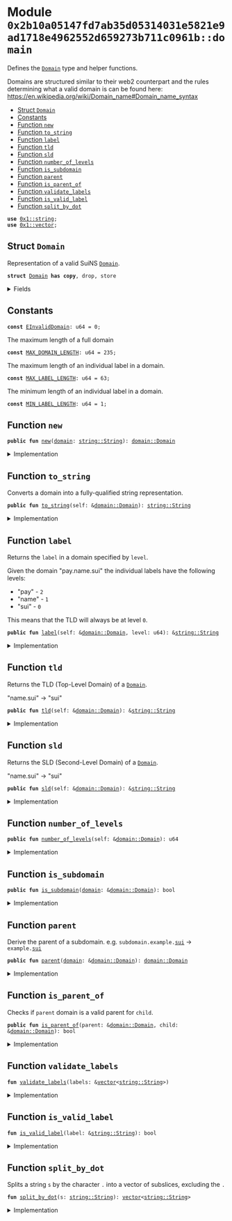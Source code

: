 
<a name="0x2b10a05147fd7ab35d05314031e5821e9ad1718e4962552d659273b711c0961b_domain"></a>

# Module `0x2b10a05147fd7ab35d05314031e5821e9ad1718e4962552d659273b711c0961b::domain`

Defines the <code><a href="domain.md#0x2b10a05147fd7ab35d05314031e5821e9ad1718e4962552d659273b711c0961b_domain_Domain">Domain</a></code> type and helper functions.

Domains are structured similar to their web2 counterpart and the rules
determining what a valid domain is can be found here:
https://en.wikipedia.org/wiki/Domain_name#Domain_name_syntax


-  [Struct `Domain`](#0x2b10a05147fd7ab35d05314031e5821e9ad1718e4962552d659273b711c0961b_domain_Domain)
-  [Constants](#@Constants_0)
-  [Function `new`](#0x2b10a05147fd7ab35d05314031e5821e9ad1718e4962552d659273b711c0961b_domain_new)
-  [Function `to_string`](#0x2b10a05147fd7ab35d05314031e5821e9ad1718e4962552d659273b711c0961b_domain_to_string)
-  [Function `label`](#0x2b10a05147fd7ab35d05314031e5821e9ad1718e4962552d659273b711c0961b_domain_label)
-  [Function `tld`](#0x2b10a05147fd7ab35d05314031e5821e9ad1718e4962552d659273b711c0961b_domain_tld)
-  [Function `sld`](#0x2b10a05147fd7ab35d05314031e5821e9ad1718e4962552d659273b711c0961b_domain_sld)
-  [Function `number_of_levels`](#0x2b10a05147fd7ab35d05314031e5821e9ad1718e4962552d659273b711c0961b_domain_number_of_levels)
-  [Function `is_subdomain`](#0x2b10a05147fd7ab35d05314031e5821e9ad1718e4962552d659273b711c0961b_domain_is_subdomain)
-  [Function `parent`](#0x2b10a05147fd7ab35d05314031e5821e9ad1718e4962552d659273b711c0961b_domain_parent)
-  [Function `is_parent_of`](#0x2b10a05147fd7ab35d05314031e5821e9ad1718e4962552d659273b711c0961b_domain_is_parent_of)
-  [Function `validate_labels`](#0x2b10a05147fd7ab35d05314031e5821e9ad1718e4962552d659273b711c0961b_domain_validate_labels)
-  [Function `is_valid_label`](#0x2b10a05147fd7ab35d05314031e5821e9ad1718e4962552d659273b711c0961b_domain_is_valid_label)
-  [Function `split_by_dot`](#0x2b10a05147fd7ab35d05314031e5821e9ad1718e4962552d659273b711c0961b_domain_split_by_dot)


<pre><code><b>use</b> <a href="dependencies/move-stdlib/string.md#0x1_string">0x1::string</a>;
<b>use</b> <a href="dependencies/move-stdlib/vector.md#0x1_vector">0x1::vector</a>;
</code></pre>



<a name="0x2b10a05147fd7ab35d05314031e5821e9ad1718e4962552d659273b711c0961b_domain_Domain"></a>

## Struct `Domain`

Representation of a valid SuiNS <code><a href="domain.md#0x2b10a05147fd7ab35d05314031e5821e9ad1718e4962552d659273b711c0961b_domain_Domain">Domain</a></code>.


<pre><code><b>struct</b> <a href="domain.md#0x2b10a05147fd7ab35d05314031e5821e9ad1718e4962552d659273b711c0961b_domain_Domain">Domain</a> <b>has</b> <b>copy</b>, drop, store
</code></pre>



<details>
<summary>Fields</summary>


<dl>
<dt>
<code>labels: <a href="dependencies/move-stdlib/vector.md#0x1_vector">vector</a>&lt;<a href="dependencies/move-stdlib/string.md#0x1_string_String">string::String</a>&gt;</code>
</dt>
<dd>
 Vector of labels that make up a domain.

 Labels are stored in reverse order such that the TLD is always in position <code>0</code>.
 e.g. domain "pay.name.sui" will be stored in the vector as ["sui", "name", "pay"].
</dd>
</dl>


</details>

<a name="@Constants_0"></a>

## Constants


<a name="0x2b10a05147fd7ab35d05314031e5821e9ad1718e4962552d659273b711c0961b_domain_EInvalidDomain"></a>



<pre><code><b>const</b> <a href="domain.md#0x2b10a05147fd7ab35d05314031e5821e9ad1718e4962552d659273b711c0961b_domain_EInvalidDomain">EInvalidDomain</a>: u64 = 0;
</code></pre>



<a name="0x2b10a05147fd7ab35d05314031e5821e9ad1718e4962552d659273b711c0961b_domain_MAX_DOMAIN_LENGTH"></a>

The maximum length of a full domain


<pre><code><b>const</b> <a href="domain.md#0x2b10a05147fd7ab35d05314031e5821e9ad1718e4962552d659273b711c0961b_domain_MAX_DOMAIN_LENGTH">MAX_DOMAIN_LENGTH</a>: u64 = 235;
</code></pre>



<a name="0x2b10a05147fd7ab35d05314031e5821e9ad1718e4962552d659273b711c0961b_domain_MAX_LABEL_LENGTH"></a>

The maximum length of an individual label in a domain.


<pre><code><b>const</b> <a href="domain.md#0x2b10a05147fd7ab35d05314031e5821e9ad1718e4962552d659273b711c0961b_domain_MAX_LABEL_LENGTH">MAX_LABEL_LENGTH</a>: u64 = 63;
</code></pre>



<a name="0x2b10a05147fd7ab35d05314031e5821e9ad1718e4962552d659273b711c0961b_domain_MIN_LABEL_LENGTH"></a>

The minimum length of an individual label in a domain.


<pre><code><b>const</b> <a href="domain.md#0x2b10a05147fd7ab35d05314031e5821e9ad1718e4962552d659273b711c0961b_domain_MIN_LABEL_LENGTH">MIN_LABEL_LENGTH</a>: u64 = 1;
</code></pre>



<a name="0x2b10a05147fd7ab35d05314031e5821e9ad1718e4962552d659273b711c0961b_domain_new"></a>

## Function `new`



<pre><code><b>public</b> <b>fun</b> <a href="domain.md#0x2b10a05147fd7ab35d05314031e5821e9ad1718e4962552d659273b711c0961b_domain_new">new</a>(<a href="domain.md#0x2b10a05147fd7ab35d05314031e5821e9ad1718e4962552d659273b711c0961b_domain">domain</a>: <a href="dependencies/move-stdlib/string.md#0x1_string_String">string::String</a>): <a href="domain.md#0x2b10a05147fd7ab35d05314031e5821e9ad1718e4962552d659273b711c0961b_domain_Domain">domain::Domain</a>
</code></pre>



<details>
<summary>Implementation</summary>


<pre><code><b>public</b> <b>fun</b> <a href="domain.md#0x2b10a05147fd7ab35d05314031e5821e9ad1718e4962552d659273b711c0961b_domain_new">new</a>(<a href="domain.md#0x2b10a05147fd7ab35d05314031e5821e9ad1718e4962552d659273b711c0961b_domain">domain</a>: String): <a href="domain.md#0x2b10a05147fd7ab35d05314031e5821e9ad1718e4962552d659273b711c0961b_domain_Domain">Domain</a> {
    <b>assert</b>!(<a href="domain.md#0x2b10a05147fd7ab35d05314031e5821e9ad1718e4962552d659273b711c0961b_domain">domain</a>.length() &lt;= <a href="domain.md#0x2b10a05147fd7ab35d05314031e5821e9ad1718e4962552d659273b711c0961b_domain_MAX_DOMAIN_LENGTH">MAX_DOMAIN_LENGTH</a>, <a href="domain.md#0x2b10a05147fd7ab35d05314031e5821e9ad1718e4962552d659273b711c0961b_domain_EInvalidDomain">EInvalidDomain</a>);

    <b>let</b> <b>mut</b> labels = <a href="domain.md#0x2b10a05147fd7ab35d05314031e5821e9ad1718e4962552d659273b711c0961b_domain_split_by_dot">split_by_dot</a>(<a href="domain.md#0x2b10a05147fd7ab35d05314031e5821e9ad1718e4962552d659273b711c0961b_domain">domain</a>);
    <a href="domain.md#0x2b10a05147fd7ab35d05314031e5821e9ad1718e4962552d659273b711c0961b_domain_validate_labels">validate_labels</a>(&labels);
    labels.reverse();
    <a href="domain.md#0x2b10a05147fd7ab35d05314031e5821e9ad1718e4962552d659273b711c0961b_domain_Domain">Domain</a> {
        labels
    }
}
</code></pre>



</details>

<a name="0x2b10a05147fd7ab35d05314031e5821e9ad1718e4962552d659273b711c0961b_domain_to_string"></a>

## Function `to_string`

Converts a domain into a fully-qualified string representation.


<pre><code><b>public</b> <b>fun</b> <a href="domain.md#0x2b10a05147fd7ab35d05314031e5821e9ad1718e4962552d659273b711c0961b_domain_to_string">to_string</a>(self: &<a href="domain.md#0x2b10a05147fd7ab35d05314031e5821e9ad1718e4962552d659273b711c0961b_domain_Domain">domain::Domain</a>): <a href="dependencies/move-stdlib/string.md#0x1_string_String">string::String</a>
</code></pre>



<details>
<summary>Implementation</summary>


<pre><code><b>public</b> <b>fun</b> <a href="domain.md#0x2b10a05147fd7ab35d05314031e5821e9ad1718e4962552d659273b711c0961b_domain_to_string">to_string</a>(self: &<a href="domain.md#0x2b10a05147fd7ab35d05314031e5821e9ad1718e4962552d659273b711c0961b_domain_Domain">Domain</a>): String {
    <b>let</b> dot = utf8(b".");
    <b>let</b> len = self.labels.length();
    <b>let</b> <b>mut</b> i = 0;
    <b>let</b> <b>mut</b> out = <a href="dependencies/move-stdlib/string.md#0x1_string_utf8">string::utf8</a>(<a href="dependencies/move-stdlib/vector.md#0x1_vector_empty">vector::empty</a>());

    <b>while</b> (i &lt; len) {
        <b>let</b> part = &self.labels[(len - i) - 1];
        out.append(*part);

        i = i + 1;
        <b>if</b> (i != len) {
            out.append(dot);
        }
    };

    out
}
</code></pre>



</details>

<a name="0x2b10a05147fd7ab35d05314031e5821e9ad1718e4962552d659273b711c0961b_domain_label"></a>

## Function `label`

Returns the <code>label</code> in a domain specified by <code>level</code>.

Given the domain "pay.name.sui" the individual labels have the following levels:
- "pay" - <code>2</code>
- "name" - <code>1</code>
- "sui" - <code>0</code>

This means that the TLD will always be at level <code>0</code>.


<pre><code><b>public</b> <b>fun</b> <a href="domain.md#0x2b10a05147fd7ab35d05314031e5821e9ad1718e4962552d659273b711c0961b_domain_label">label</a>(self: &<a href="domain.md#0x2b10a05147fd7ab35d05314031e5821e9ad1718e4962552d659273b711c0961b_domain_Domain">domain::Domain</a>, level: u64): &<a href="dependencies/move-stdlib/string.md#0x1_string_String">string::String</a>
</code></pre>



<details>
<summary>Implementation</summary>


<pre><code><b>public</b> <b>fun</b> <a href="domain.md#0x2b10a05147fd7ab35d05314031e5821e9ad1718e4962552d659273b711c0961b_domain_label">label</a>(self: &<a href="domain.md#0x2b10a05147fd7ab35d05314031e5821e9ad1718e4962552d659273b711c0961b_domain_Domain">Domain</a>, level: u64): &String {
    &self.labels[level]
}
</code></pre>



</details>

<a name="0x2b10a05147fd7ab35d05314031e5821e9ad1718e4962552d659273b711c0961b_domain_tld"></a>

## Function `tld`

Returns the TLD (Top-Level Domain) of a <code><a href="domain.md#0x2b10a05147fd7ab35d05314031e5821e9ad1718e4962552d659273b711c0961b_domain_Domain">Domain</a></code>.

"name.sui" -> "sui"


<pre><code><b>public</b> <b>fun</b> <a href="domain.md#0x2b10a05147fd7ab35d05314031e5821e9ad1718e4962552d659273b711c0961b_domain_tld">tld</a>(self: &<a href="domain.md#0x2b10a05147fd7ab35d05314031e5821e9ad1718e4962552d659273b711c0961b_domain_Domain">domain::Domain</a>): &<a href="dependencies/move-stdlib/string.md#0x1_string_String">string::String</a>
</code></pre>



<details>
<summary>Implementation</summary>


<pre><code><b>public</b> <b>fun</b> <a href="domain.md#0x2b10a05147fd7ab35d05314031e5821e9ad1718e4962552d659273b711c0961b_domain_tld">tld</a>(self: &<a href="domain.md#0x2b10a05147fd7ab35d05314031e5821e9ad1718e4962552d659273b711c0961b_domain_Domain">Domain</a>): &String {
    <a href="domain.md#0x2b10a05147fd7ab35d05314031e5821e9ad1718e4962552d659273b711c0961b_domain_label">label</a>(self, 0)
}
</code></pre>



</details>

<a name="0x2b10a05147fd7ab35d05314031e5821e9ad1718e4962552d659273b711c0961b_domain_sld"></a>

## Function `sld`

Returns the SLD (Second-Level Domain) of a <code><a href="domain.md#0x2b10a05147fd7ab35d05314031e5821e9ad1718e4962552d659273b711c0961b_domain_Domain">Domain</a></code>.

"name.sui" -> "sui"


<pre><code><b>public</b> <b>fun</b> <a href="domain.md#0x2b10a05147fd7ab35d05314031e5821e9ad1718e4962552d659273b711c0961b_domain_sld">sld</a>(self: &<a href="domain.md#0x2b10a05147fd7ab35d05314031e5821e9ad1718e4962552d659273b711c0961b_domain_Domain">domain::Domain</a>): &<a href="dependencies/move-stdlib/string.md#0x1_string_String">string::String</a>
</code></pre>



<details>
<summary>Implementation</summary>


<pre><code><b>public</b> <b>fun</b> <a href="domain.md#0x2b10a05147fd7ab35d05314031e5821e9ad1718e4962552d659273b711c0961b_domain_sld">sld</a>(self: &<a href="domain.md#0x2b10a05147fd7ab35d05314031e5821e9ad1718e4962552d659273b711c0961b_domain_Domain">Domain</a>): &String {
    <a href="domain.md#0x2b10a05147fd7ab35d05314031e5821e9ad1718e4962552d659273b711c0961b_domain_label">label</a>(self, 1)
}
</code></pre>



</details>

<a name="0x2b10a05147fd7ab35d05314031e5821e9ad1718e4962552d659273b711c0961b_domain_number_of_levels"></a>

## Function `number_of_levels`



<pre><code><b>public</b> <b>fun</b> <a href="domain.md#0x2b10a05147fd7ab35d05314031e5821e9ad1718e4962552d659273b711c0961b_domain_number_of_levels">number_of_levels</a>(self: &<a href="domain.md#0x2b10a05147fd7ab35d05314031e5821e9ad1718e4962552d659273b711c0961b_domain_Domain">domain::Domain</a>): u64
</code></pre>



<details>
<summary>Implementation</summary>


<pre><code><b>public</b> <b>fun</b> <a href="domain.md#0x2b10a05147fd7ab35d05314031e5821e9ad1718e4962552d659273b711c0961b_domain_number_of_levels">number_of_levels</a>(self: &<a href="domain.md#0x2b10a05147fd7ab35d05314031e5821e9ad1718e4962552d659273b711c0961b_domain_Domain">Domain</a>): u64 {
    self.labels.length()
}
</code></pre>



</details>

<a name="0x2b10a05147fd7ab35d05314031e5821e9ad1718e4962552d659273b711c0961b_domain_is_subdomain"></a>

## Function `is_subdomain`



<pre><code><b>public</b> <b>fun</b> <a href="domain.md#0x2b10a05147fd7ab35d05314031e5821e9ad1718e4962552d659273b711c0961b_domain_is_subdomain">is_subdomain</a>(<a href="domain.md#0x2b10a05147fd7ab35d05314031e5821e9ad1718e4962552d659273b711c0961b_domain">domain</a>: &<a href="domain.md#0x2b10a05147fd7ab35d05314031e5821e9ad1718e4962552d659273b711c0961b_domain_Domain">domain::Domain</a>): bool
</code></pre>



<details>
<summary>Implementation</summary>


<pre><code><b>public</b> <b>fun</b> <a href="domain.md#0x2b10a05147fd7ab35d05314031e5821e9ad1718e4962552d659273b711c0961b_domain_is_subdomain">is_subdomain</a>(<a href="domain.md#0x2b10a05147fd7ab35d05314031e5821e9ad1718e4962552d659273b711c0961b_domain">domain</a>: &<a href="domain.md#0x2b10a05147fd7ab35d05314031e5821e9ad1718e4962552d659273b711c0961b_domain_Domain">Domain</a>): bool {
    <a href="domain.md#0x2b10a05147fd7ab35d05314031e5821e9ad1718e4962552d659273b711c0961b_domain_number_of_levels">number_of_levels</a>(<a href="domain.md#0x2b10a05147fd7ab35d05314031e5821e9ad1718e4962552d659273b711c0961b_domain">domain</a>) &gt; 2
}
</code></pre>



</details>

<a name="0x2b10a05147fd7ab35d05314031e5821e9ad1718e4962552d659273b711c0961b_domain_parent"></a>

## Function `parent`

Derive the parent of a subdomain.
e.g. <code>subdomain.example.<a href="dependencies/sui-framework/sui.md#0x2_sui">sui</a></code> -> <code>example.<a href="dependencies/sui-framework/sui.md#0x2_sui">sui</a></code>


<pre><code><b>public</b> <b>fun</b> <a href="domain.md#0x2b10a05147fd7ab35d05314031e5821e9ad1718e4962552d659273b711c0961b_domain_parent">parent</a>(<a href="domain.md#0x2b10a05147fd7ab35d05314031e5821e9ad1718e4962552d659273b711c0961b_domain">domain</a>: &<a href="domain.md#0x2b10a05147fd7ab35d05314031e5821e9ad1718e4962552d659273b711c0961b_domain_Domain">domain::Domain</a>): <a href="domain.md#0x2b10a05147fd7ab35d05314031e5821e9ad1718e4962552d659273b711c0961b_domain_Domain">domain::Domain</a>
</code></pre>



<details>
<summary>Implementation</summary>


<pre><code><b>public</b> <b>fun</b> <a href="domain.md#0x2b10a05147fd7ab35d05314031e5821e9ad1718e4962552d659273b711c0961b_domain_parent">parent</a>(<a href="domain.md#0x2b10a05147fd7ab35d05314031e5821e9ad1718e4962552d659273b711c0961b_domain">domain</a>: &<a href="domain.md#0x2b10a05147fd7ab35d05314031e5821e9ad1718e4962552d659273b711c0961b_domain_Domain">Domain</a>): <a href="domain.md#0x2b10a05147fd7ab35d05314031e5821e9ad1718e4962552d659273b711c0961b_domain_Domain">Domain</a> {
    <b>let</b> <b>mut</b> labels = <a href="domain.md#0x2b10a05147fd7ab35d05314031e5821e9ad1718e4962552d659273b711c0961b_domain">domain</a>.labels;
    // we pop the last element and construct the parent from the remaining labels.
    labels.pop_back();

    <a href="domain.md#0x2b10a05147fd7ab35d05314031e5821e9ad1718e4962552d659273b711c0961b_domain_Domain">Domain</a> {
        labels
    }
}
</code></pre>



</details>

<a name="0x2b10a05147fd7ab35d05314031e5821e9ad1718e4962552d659273b711c0961b_domain_is_parent_of"></a>

## Function `is_parent_of`

Checks if <code>parent</code> domain is a valid parent for <code>child</code>.


<pre><code><b>public</b> <b>fun</b> <a href="domain.md#0x2b10a05147fd7ab35d05314031e5821e9ad1718e4962552d659273b711c0961b_domain_is_parent_of">is_parent_of</a>(parent: &<a href="domain.md#0x2b10a05147fd7ab35d05314031e5821e9ad1718e4962552d659273b711c0961b_domain_Domain">domain::Domain</a>, child: &<a href="domain.md#0x2b10a05147fd7ab35d05314031e5821e9ad1718e4962552d659273b711c0961b_domain_Domain">domain::Domain</a>): bool
</code></pre>



<details>
<summary>Implementation</summary>


<pre><code><b>public</b> <b>fun</b> <a href="domain.md#0x2b10a05147fd7ab35d05314031e5821e9ad1718e4962552d659273b711c0961b_domain_is_parent_of">is_parent_of</a>(parent: &<a href="domain.md#0x2b10a05147fd7ab35d05314031e5821e9ad1718e4962552d659273b711c0961b_domain_Domain">Domain</a>, child: &<a href="domain.md#0x2b10a05147fd7ab35d05314031e5821e9ad1718e4962552d659273b711c0961b_domain_Domain">Domain</a>): bool {
    <a href="domain.md#0x2b10a05147fd7ab35d05314031e5821e9ad1718e4962552d659273b711c0961b_domain_number_of_levels">number_of_levels</a>(parent) &lt; <a href="domain.md#0x2b10a05147fd7ab35d05314031e5821e9ad1718e4962552d659273b711c0961b_domain_number_of_levels">number_of_levels</a>(child) &&
    &<a href="domain.md#0x2b10a05147fd7ab35d05314031e5821e9ad1718e4962552d659273b711c0961b_domain_parent">parent</a>(child).labels == &parent.labels
}
</code></pre>



</details>

<a name="0x2b10a05147fd7ab35d05314031e5821e9ad1718e4962552d659273b711c0961b_domain_validate_labels"></a>

## Function `validate_labels`



<pre><code><b>fun</b> <a href="domain.md#0x2b10a05147fd7ab35d05314031e5821e9ad1718e4962552d659273b711c0961b_domain_validate_labels">validate_labels</a>(labels: &<a href="dependencies/move-stdlib/vector.md#0x1_vector">vector</a>&lt;<a href="dependencies/move-stdlib/string.md#0x1_string_String">string::String</a>&gt;)
</code></pre>



<details>
<summary>Implementation</summary>


<pre><code><b>fun</b> <a href="domain.md#0x2b10a05147fd7ab35d05314031e5821e9ad1718e4962552d659273b711c0961b_domain_validate_labels">validate_labels</a>(labels: &<a href="dependencies/move-stdlib/vector.md#0x1_vector">vector</a>&lt;String&gt;) {
    <b>assert</b>!(!labels.is_empty(), <a href="domain.md#0x2b10a05147fd7ab35d05314031e5821e9ad1718e4962552d659273b711c0961b_domain_EInvalidDomain">EInvalidDomain</a>);

    <b>let</b> len = labels.length();
    <b>let</b> <b>mut</b> index = 0;

    <b>while</b> (index &lt; len) {
        <b>let</b> label = &labels[index];
        <b>assert</b>!(<a href="domain.md#0x2b10a05147fd7ab35d05314031e5821e9ad1718e4962552d659273b711c0961b_domain_is_valid_label">is_valid_label</a>(label), <a href="domain.md#0x2b10a05147fd7ab35d05314031e5821e9ad1718e4962552d659273b711c0961b_domain_EInvalidDomain">EInvalidDomain</a>);
        index = index + 1;
    }
}
</code></pre>



</details>

<a name="0x2b10a05147fd7ab35d05314031e5821e9ad1718e4962552d659273b711c0961b_domain_is_valid_label"></a>

## Function `is_valid_label`



<pre><code><b>fun</b> <a href="domain.md#0x2b10a05147fd7ab35d05314031e5821e9ad1718e4962552d659273b711c0961b_domain_is_valid_label">is_valid_label</a>(label: &<a href="dependencies/move-stdlib/string.md#0x1_string_String">string::String</a>): bool
</code></pre>



<details>
<summary>Implementation</summary>


<pre><code><b>fun</b> <a href="domain.md#0x2b10a05147fd7ab35d05314031e5821e9ad1718e4962552d659273b711c0961b_domain_is_valid_label">is_valid_label</a>(label: &String): bool {
    <b>let</b> len = label.length();
    <b>let</b> label_bytes = label.bytes();
    <b>let</b> <b>mut</b> index = 0;

    <b>if</b> (!(len &gt;= <a href="domain.md#0x2b10a05147fd7ab35d05314031e5821e9ad1718e4962552d659273b711c0961b_domain_MIN_LABEL_LENGTH">MIN_LABEL_LENGTH</a> && len &lt;= <a href="domain.md#0x2b10a05147fd7ab35d05314031e5821e9ad1718e4962552d659273b711c0961b_domain_MAX_LABEL_LENGTH">MAX_LABEL_LENGTH</a>)) {
        <b>return</b> <b>false</b>
    };

    <b>while</b> (index &lt; len) {
        <b>let</b> character = label_bytes[index];
        <b>let</b> is_valid_character =
            (0x61 &lt;= character && character &lt;= 0x7A)                   // a-z
            || (0x30 &lt;= character && character &lt;= 0x39)                // 0-9
            || (character == 0x2D && index != 0 && index != len - 1);  // '-' not at beginning or end

        <b>if</b> (!is_valid_character) {
            <b>return</b> <b>false</b>
        };

        index = index + 1;
    };

    <b>true</b>
}
</code></pre>



</details>

<a name="0x2b10a05147fd7ab35d05314031e5821e9ad1718e4962552d659273b711c0961b_domain_split_by_dot"></a>

## Function `split_by_dot`

Splits a string <code>s</code> by the character <code>.</code> into a vector of subslices, excluding the <code>.</code>


<pre><code><b>fun</b> <a href="domain.md#0x2b10a05147fd7ab35d05314031e5821e9ad1718e4962552d659273b711c0961b_domain_split_by_dot">split_by_dot</a>(s: <a href="dependencies/move-stdlib/string.md#0x1_string_String">string::String</a>): <a href="dependencies/move-stdlib/vector.md#0x1_vector">vector</a>&lt;<a href="dependencies/move-stdlib/string.md#0x1_string_String">string::String</a>&gt;
</code></pre>



<details>
<summary>Implementation</summary>


<pre><code><b>fun</b> <a href="domain.md#0x2b10a05147fd7ab35d05314031e5821e9ad1718e4962552d659273b711c0961b_domain_split_by_dot">split_by_dot</a>(<b>mut</b> s: String): <a href="dependencies/move-stdlib/vector.md#0x1_vector">vector</a>&lt;String&gt; {
    <b>let</b> dot = utf8(b".");
    <b>let</b> <b>mut</b> parts: <a href="dependencies/move-stdlib/vector.md#0x1_vector">vector</a>&lt;String&gt; = <a href="dependencies/move-stdlib/vector.md#0x1_vector">vector</a>[];
    <b>while</b> (!s.is_empty()) {
        <b>let</b> index_of_next_dot = s.index_of(&dot);
        <b>let</b> part = s.sub_string(0, index_of_next_dot);
        parts.push_back(part);

        <b>let</b> len = s.length();
        <b>let</b> start_of_next_part = <b>if</b> (index_of_next_dot == len) {
            len
        } <b>else</b> {
            index_of_next_dot + 1
        };

        s = s.sub_string(start_of_next_part, len);
    };

    parts
}
</code></pre>



</details>
